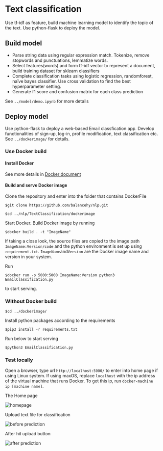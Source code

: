 # Text classification
Use tf-idf as feature, build machine learning model to identify the topic of the text. Use python-flask to deploy the model.

## Build model
- Parse string data using regular expression match. Tokenize, remove stopwords and
punctuations, lemmatize words.
- Select features(words) and form tf-idf vector to represent a document, build training dataset
for sklearn classifiers
- Complete classification tasks using logistic regression, randomforest, naïve bayes classifier.
Use cross validation to find the best hyperparameter setting.
- Generate f1 score and confusion matrix for each class prediction

See ```../model/demo.ipynb``` for more details

## Deploy model
Use python-flask to deploy a web-based Email classfication app. Develop functionalities of sign-up, log-in,  profile modification, text classification etc. See ```../dockerimage/``` for details.

### Use Docker build

#### Install Docker
See more details in [Docker document](https://docs.docker.com/install/)

#### Build and serve Docker image

Clone the repository and enter into the folder that contains DockerFile

```$git clone https://github.com/balancehy/nlp.git```

```$cd ../nlp/TextClassification/dockerimage```

Start Docker. Build Docker image by running

```$docker build . -t "ImageName"```

If taking a close look, the source files are copied to the image path ```ImageName:Version/code``` and the python environment is set up using ```requirement.txt```. ```ImageName```and```Version``` are the Docker image name and version in your system.

Run

```$docker run -p 5000:5000 ImageName:Version python3 EmailClassification.py```

to start serving.

### Without Docker build

```$cd ../dockerimage/```

Install python packages according to the requirements

```$pip3 install -r requirements.txt```

Run below to start serving

```$python3 EmailClassification.py```

### Test locally

Open a browser, type url ```http://localhost:5000/``` to enter into home page if using Linux system. If using maxOS, replace ```localhost``` with the ip address of the virtual machine that runs Docker. To get this ip, run ```docker-machine ip [machine name]```.

The Home page

![homepage](img/Home.png)

Upload text file for classification

![before prediction](img/predict1.png)

After hit upload button

![after prediction](img/predict2.png)
